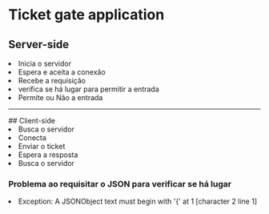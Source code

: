  # Ticket gate application

 ## Server-side 
<li> Inicia o servidor </li>
<li> Espera e aceita a conexão</li>
<li> Recebe a requisição</li>
<li> verifica se há lugar para permitir a entrada</li>
<li> Permite ou Não a entrada</li>
<hr>
## Client-side
<li> Busca o servidor</li>
<li> Conecta</li>
<li> Enviar o ticket</li>
<li> Espera a resposta</li>
<li> Busca o servidor</li>

### Problema ao requisitar o JSON para verificar se há lugar
<li>Exception: A JSONObject text must begin with '{' at 1 [character 2 line 1]</li>
